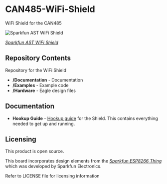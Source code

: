 # CAN485-WiFi-Shield

WiFi Shield for the CAN485

![Sparkfun AST WiFi Shield](https://cdn.sparkfun.com//assets/parts/1/2/5/3/6/14483-SparkFun_AST-CAN485_Dev_Board-01.jpg)

[*Sparkfun AST WiFi Shield*](https://www.sparkfun.com/products/14483 "WiFi Shield on Sparkfun")

## Repository Contents

Repository for the WiFi Shield

* **/Documentation** - Documentation
* **/Examples** - Example code
* **/Hardware** - Eagle design files

## Documentation

* **Hookup Guide** - [Hookup guide](https://cdn.sparkfun.com) for the Shield. This contains everything needed to get up and running.

## Licensing

This product is open source.

This board incorporates design elements from the [*Sparkfun ESP8266 Thing*](https://www.sparkfun.com/products/13711 "Sparkfun ESP8266 Thing") which was developed by Sparkfun Electronics.

Refer to LICENSE file for licensing information